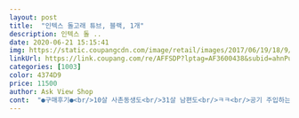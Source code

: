 ```yaml
---
layout: post 
title:  "인텍스 돌고래 튜브, 블랙, 1개" 
description: 인텍스 돌 ..
date: 2020-06-21 15:15:41 
img: https://static.coupangcdn.com/image/retail/images/2017/06/19/18/9/8c4b49a9-e397-4ef9-81e0-bff1034aa708.jpg 
linkUrl: https://link.coupang.com/re/AFFSDP?lptag=AF3600438&subid=ahnPublicAsk&pageKey=24609975&itemId=95768546&vendorItemId=70304026312&traceid=V0-113-23926fdeea13dc5f 
categories: [1003] 
color: 4374D9 
price: 11500 
author: Ask View Shop 
cont:  "●구매후기●<br/>10살 사촌동생도<br/>31살 남편도<br/>ㅋㅋ<br/>공기 주입하는 것의 세배정도 더 힘들었던거 같아요<br/>귀여워요 ෆ<br/>그래도 부피 적당하고 놀때 재밌고 여러모로 만족스러워요<br/>내년에도 또 쓰려구요<br/>물에서 너무너무 잘 타고 다녔어용!<br/>받자마자 개봉해서 찢어지거나 이상없는지 바람부터 넣는데 아주 만족입니다^^아들이 정말 좋아하네요^^생각보다 돌고래가 커서 더 좋았어요!<br/>사이즈가 큰 만큼 공기 뺄땐 고생좀 했네요<br/>사진에도 잘 나오고<br/>생각보다 커서 성인 한명이 올라타도 끄떡없어요<br/>증말 너무 귀요워,<br/>지난주 바닷가 가서 잘 가지고 놀았네요<br/>짜릿해<br/>휴가가서 잇템이었습니다<br/>" 
---
```

